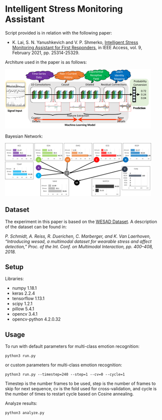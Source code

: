 # Intelligent Stress Monitoring Assistant

Script provided is in relation with the following paper:

- K. Lai, S. N. Yanushkevich and V. P. Shmerko, [Intelligent Stress Monitoring Assistant for First Responders](https://ieeexplore.ieee.org/document/9348878), in IEEE Access, vol. 9, February 2021, pp. 25314-25329.

Architure used in the paper is as follows:

<img src="tcn.png" width="480"/>


Bayesian Network:

<img src="bn.png" width="480"/>

## Dataset
The experiment in this paper is based on the [WESAD Dataset](https://archive.ics.uci.edu/ml/datasets/WESAD+%28Wearable+Stress+and+Affect+Detection%29). A description of the dataset can be found in:

*P. Schmidt, A. Reiss, R. Duerichen, C. Marberger, and K. Van Laerhoven, “Introducing wesad, a multimodal dataset for wearable stress and affect detection,” Proc. of the Int. Conf. on Multimodal Interaction, pp. 400–408, 2018.*

## Setup
Libraries:
- numpy 1.18.1
- keras 2.2.4
- tensorflow 1.13.1
- scipy 1.2.1
- pillow 5.4.1
- opencv 3.4.1
- opencv-python 4.2.0.32

## Usage
To run with default parameters for multi-class emotion recognition:
```
python3 run.py
```

or custom parameters for multi-class emotion recognition:
```
python3 run.py --timestep=240 --step=1 --cv=0 --cycle=1
```
Timestep is the number frames to be used, step is the number of frames to skip for next sequence, cv is the fold used for cross-validation, and cycle is the number of times to restart cycle based on Cosine annealing.

Analyze results:
```
python3 analyze.py
```
